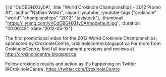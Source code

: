 {:id "CdDBGHXUy0A",
 :title "World Crokinole Championships - 2012 Promo #1",
 :author "Nathan Walsh",
 :layout :youtube,
 :youtube-tags ["crokinole" "world" "championships" "2012" "tavistock"],
 :thumbnail "https://i.ytimg.com/vi/CdDBGHXUy0A/mqdefault.jpg",
 :duration "00:00:49",
 :date "2012-05-13"}

The first promotional video for the 2012 World Crokinole Championships, sponsored by CrokinoleCentre, crokinolecentre.blogspot.ca For more from CrokinoleCentre, find full tournament previews and reviews at http://crokinolecentre.blogspot.ca

Follow crokinole results and action as it's happening on Twitter @CrokinoleCentre, https://twitter.com/CrokinoleCentre
